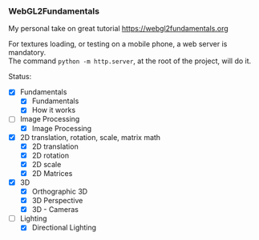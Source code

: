 ### WebGL2Fundamentals
My personal take on great tutorial https://webgl2fundamentals.org

For textures loading, or testing on a mobile phone, a web server is mandatory.\
The command `python -m http.server`, at the root of the project, will do it.

Status:

- [x] Fundamentals
  - [x] Fundamentals
  - [x] How it works

- [ ] Image Processing
  - [X] Image Processing

- [x] 2D translation, rotation, scale, matrix math
  - [x] 2D translation
  - [x] 2D rotation
  - [x] 2D scale
  - [x] 2D Matrices

- [x] 3D
  - [x] Orthographic 3D
  - [x] 3D Perspective
  - [x] 3D - Cameras

- [ ] Lighting
  - [x] Directional Lighting
